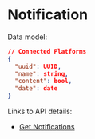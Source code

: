 # Notification

Data model:

```json
// Connected Platforms
{
  "uuid": UUID,
  "name": string,
  "content": bool,
  "date": date
}
```

Links to API details:

- [Get Notifications](./get_notification_list.md)
